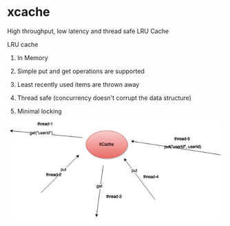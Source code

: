 # xcache
High throughput, low latency and thread safe LRU Cache

LRU cache

1) In Memory 

2) Simple put and get operations are supported

3) Least recently used items are thrown away

4) Thread safe (concurrency doesn't corrupt the data structure)

5) Minimal locking

![XCache](https://raw.githubusercontent.com/pamu/xcache/master/images/xcache.png)